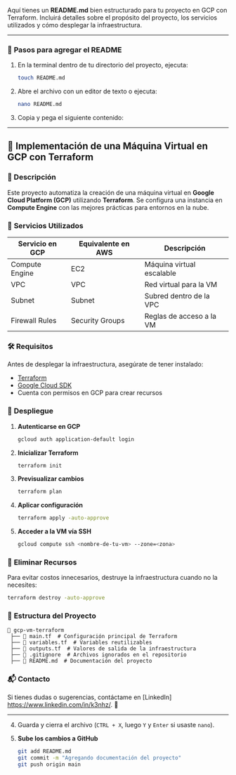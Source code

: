 Aquí tienes un **README.md** bien estructurado para tu proyecto en GCP con Terraform. Incluirá detalles sobre el propósito del proyecto, los servicios utilizados y cómo desplegar la infraestructura.  

---

### 📌 **Pasos para agregar el README**  
1. En la terminal dentro de tu directorio del proyecto, ejecuta:  
   ```sh
   touch README.md
   ```
2. Abre el archivo con un editor de texto o ejecuta:  
   ```sh
   nano README.md
   ```
3. Copia y pega el siguiente contenido:  

---

## 🚀 Implementación de una Máquina Virtual en GCP con Terraform  

### 📌 Descripción  
Este proyecto automatiza la creación de una máquina virtual en **Google Cloud Platform (GCP)** utilizando **Terraform**. Se configura una instancia en **Compute Engine** con las mejores prácticas para entornos en la nube.

### 🔧 **Servicios Utilizados**
| Servicio en GCP | Equivalente en AWS | Descripción |
|----------------|------------------|-------------|
| Compute Engine | EC2 | Máquina virtual escalable |
| VPC | VPC | Red virtual para la VM |
| Subnet | Subnet | Subred dentro de la VPC |
| Firewall Rules | Security Groups | Reglas de acceso a la VM |

### 🛠 **Requisitos**
Antes de desplegar la infraestructura, asegúrate de tener instalado:  
- [Terraform](https://developer.hashicorp.com/terraform/downloads)  
- [Google Cloud SDK](https://cloud.google.com/sdk/docs/install)  
- Cuenta con permisos en GCP para crear recursos  

### 🚀 **Despliegue**
1. **Autenticarse en GCP**  
   ```sh
   gcloud auth application-default login
   ```
2. **Inicializar Terraform**  
   ```sh
   terraform init
   ```
3. **Previsualizar cambios**  
   ```sh
   terraform plan
   ```
4. **Aplicar configuración**  
   ```sh
   terraform apply -auto-approve
   ```
5. **Acceder a la VM vía SSH**  
   ```sh
   gcloud compute ssh <nombre-de-tu-vm> --zone=<zona>
   ```

### 🧹 **Eliminar Recursos**  
Para evitar costos innecesarios, destruye la infraestructura cuando no la necesites:  
```sh
terraform destroy -auto-approve
```

### 📄 **Estructura del Proyecto**
```
📂 gcp-vm-terraform
 ├── 📄 main.tf  # Configuración principal de Terraform
 ├── 📄 variables.tf  # Variables reutilizables
 ├── 📄 outputs.tf  # Valores de salida de la infraestructura
 ├── 📄 .gitignore  # Archivos ignorados en el repositorio
 ├── 📄 README.md  # Documentación del proyecto
```

### 📬 **Contacto**
Si tienes dudas o sugerencias, contáctame en [LinkedIn] https://www.linkedin.com/in/k3nhz/. 🚀

---

4. Guarda y cierra el archivo (`CTRL + X`, luego `Y` y `Enter` si usaste `nano`).

5. **Sube los cambios a GitHub**  
   ```sh
   git add README.md
   git commit -m "Agregando documentación del proyecto"
   git push origin main
   ```
